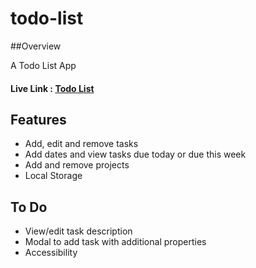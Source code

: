 # todo-list

##Overview

A Todo List App

#### Live Link : [Todo List](http://taskidermy.netlify.app)

## Features

- Add, edit and remove tasks
- Add dates and view tasks due today or due this week
- Add and remove projects
- Local Storage

## To Do

- View/edit task description
- Modal to add task with additional properties
- Accessibility
